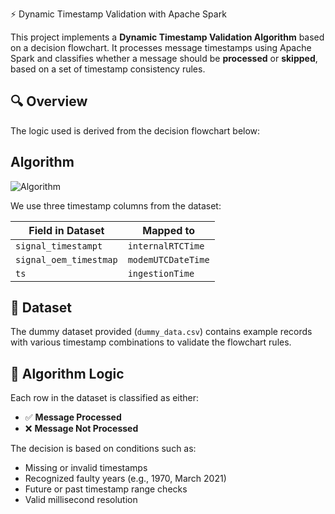 ⚡ Dynamic Timestamp Validation with Apache Spark

This project implements a **Dynamic Timestamp Validation Algorithm** based on a decision flowchart. It processes message timestamps using Apache Spark and classifies whether a message should be **processed** or **skipped**, based on a set of timestamp consistency rules.

## 🔍 Overview

The logic used is derived from the decision flowchart below:

## Algorithm



![Algorithm](https://github.com/user-attachments/assets/fbb3c1fd-8767-4e62-bc21-3685e197e0d2)


We use three timestamp columns from the dataset:

| Field in Dataset         | Mapped to             |
|--------------------------|-----------------------|
| `signal_timestampt`      | `internalRTCTime`     |
| `signal_oem_timestmap`   | `modemUTCDateTime`    |
| `ts`                     | `ingestionTime`       |

## 📁 Dataset

The dummy dataset provided (`dummy_data.csv`) contains example records with various timestamp combinations to validate the flowchart rules.

## 🧠 Algorithm Logic

Each row in the dataset is classified as either:
- ✅ **Message Processed**
- ❌ **Message Not Processed**

The decision is based on conditions such as:
- Missing or invalid timestamps
- Recognized faulty years (e.g., 1970, March 2021)
- Future or past timestamp range checks
- Valid millisecond resolution
